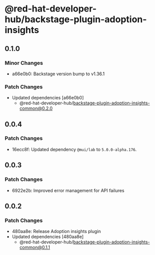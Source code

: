 # @red-hat-developer-hub/backstage-plugin-adoption-insights

## 0.1.0

### Minor Changes

- a66e0b0: Backstage version bump to v1.36.1

### Patch Changes

- Updated dependencies [a66e0b0]
  - @red-hat-developer-hub/backstage-plugin-adoption-insights-common@0.2.0

## 0.0.4

### Patch Changes

- 16ecc8f: Updated dependency `@mui/lab` to `5.0.0-alpha.176`.

## 0.0.3

### Patch Changes

- 6922e2b: Improved error management for API failures

## 0.0.2

### Patch Changes

- 480aa8e: Release Adoption insights plugin
- Updated dependencies [480aa8e]
  - @red-hat-developer-hub/backstage-plugin-adoption-insights-common@0.1.1
